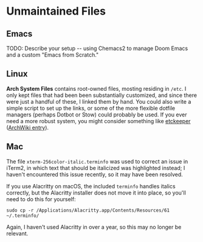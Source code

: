 # Unmaintained Files

## Emacs

TODO: Describe your setup -- using Chemacs2 to manage Doom Emacs and a custom "Emacs from Scratch."


## Linux

**Arch System Files** contains root-owned files, mosting residing in `/etc`. I only kept files that had been been substantially customized, and since there were just a handful of these, I linked them by hand. You could also write a simple script to set up the links, or some of the more flexible dotfile managers (perhaps Dotbot or Stow) could probably be used. If you ever need a more robust system, you might consider something like [etckeeper](https://etckeeper.branchable.com/) ([ArchWiki entry](https://wiki.archlinux.org/title/Etckeeper)).


## Mac

The file `xterm-256color-italic.terminfo` was used to correct an issue in iTerm2, in which text that should be italicized was highlighted instead; I haven't encountered this issue recently, so it may have been resolved.

If you use Alacritty on macOS, the included `terminfo` handles italics correctly, but the Alacritty installer does not move it into place, so you'll need to do this for yourself:

    sudo cp -r /Applications/Alacritty.app/Contents/Resources/61 ~/.terminfo/

Again, I haven't used Alacritty in over a year, so this may no longer be relevant.
